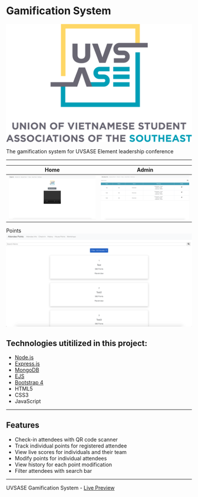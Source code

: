 
# Gamification System

![Image](https://github.com/AndyUGA/Element/blob/master/public/images/uvsase2.png)

The gamification system for UVSASE Element leadership conference

------------------------------------------------------------------------------------------------------------------------------  
Home             |  Admin
:-------------------------:|:-------------------------:
![](https://github.com/AndyUGA/Element/blob/master/Screenshots/Home.png)  |  ![](https://github.com/AndyUGA/Element/blob/master/Screenshots/Admin.png)
Points            
![](https://github.com/AndyUGA/Element/blob/master/Screenshots/Points.png)
## Technologies utitilized in this project:
- [Node.js](https://nodejs.org/en/) 
- [Express.js](https://expressjs.com)
- [MongoDB](https://www.mongodb.com) 
- [EJS](https://ejs.co)
- [Bootstrap 4](https://getbootstrap.com)
- HTML5
- CSS3
- JavaScript

---------------------------------------------------------------------------------------------------------------------------
## Features
- Check-in attendees with QR code scanner
- Track individual points for registered attendee
- View live scores for individuals and their team
- Modify points for individual attendees
- View history for each point modification 
- Filter attendees with search bar


---------------------------------------------------------------------------------------------------------------------------

UVSASE Gamification System - [Live Preview](https://vivacious-trigonometry.glitch.me)
